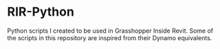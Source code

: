 # RIR-Python
Python scripts I created to be used in Grasshopper Inside Revit. Some of the scripts in this repository are inspired from their Dynamo equivalents.
